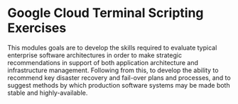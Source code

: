# Google Cloud Terminal Scripting Exercises

This modules goals are to develop the skills required to evaluate
typical enterprise software architectures in order to make
strategic recommendations in support of both application
architecture and infrastructure management. Following from
this, to develop the ability to recommend key disaster recovery
and fail-over plans and processes, and to suggest methods by
which production software systems may be made both stable
and highly-available.
<br />
<br />
<br />
